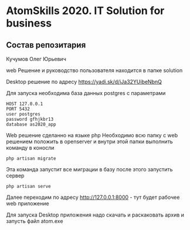 # AtomSkills 2020. IT Solution for business

## Состав репозитария

Кучумов Олег Юрьевич

web Решение и руководство пользователя находится в папке solution

Desktop решение по адресу https://yadi.sk/d/iJa32YUibeNbnQ

Для запуска необходима база данных postgres c параметрами
```
HOST 127.0.0.1
PORT 5432
user postgres
password gfhjkbr13
database as2020_app
```


Web решение сделанно на языке php
Необходимо всю папку с web решением положить в openserver и внутри этой папки выполнить команду в коносли

`php artisan migrate` 

Эта команда запустит все миграции в базу
после этого запустить сервер

`php artisan serve`

Далее переходим по адресу http://127.0.0.1:8000 - тут будет рабочее web приложение

Для запуска Desktop приложения надо скачать и раскаковать архив и запусть файл atom.exe